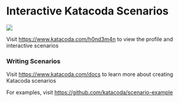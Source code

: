 # Interactive Katacoda Scenarios

[![](http://shields.katacoda.com/katacoda/h0nd3m4n/count.svg)](https://www.katacoda.com/h0nd3m4n "Get your profile on Katacoda.com")

Visit https://www.katacoda.com/h0nd3m4n to view the profile and interactive scenarios

### Writing Scenarios
Visit https://www.katacoda.com/docs to learn more about creating Katacoda scenarios

For examples, visit https://github.com/katacoda/scenario-example
